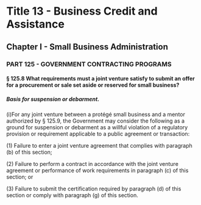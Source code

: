 
# Title 13 - Business Credit and Assistance
## Chapter I - Small Business Administration
### PART 125 - GOVERNMENT CONTRACTING PROGRAMS
#### § 125.8 What requirements must a joint venture satisfy to submit an offer for a procurement or sale set aside or reserved for small business?
##### Basis for suspension or debarment.

(i)For any joint venture between a prot&#xE9;g&#xE9; small business and a mentor authorized by § 125.9, the Government may consider the following as a ground for suspension or debarment as a willful violation of a regulatory provision or requirement applicable to a public agreement or transaction:

(1) Failure to enter a joint venture agreement that complies with paragraph (b) of this section;

(2) Failure to perform a contract in accordance with the joint venture agreement or performance of work requirements in paragraph (c) of this section; or

(3) Failure to submit the certification required by paragraph (d) of this section or comply with paragraph (g) of this section.

